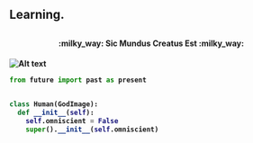 <h2>Learning.<h2>
  
<h4 align="center">:milky_way: Sic Mundus Creatus Est :milky_way:<h4>
  
![Alt text](https://i.imgur.com/0rM6TJi.png)
  
  
```python
from future import past as present


class Human(GodImage):
  def __init__(self):
    self.omniscient = False
    super().__init__(self.omniscient)
```
